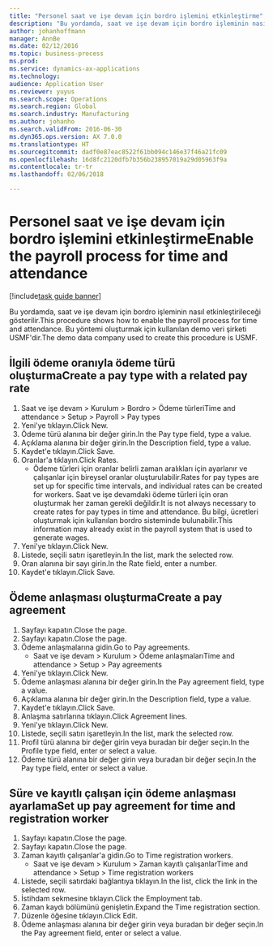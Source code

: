 ```yaml
---
title: "Personel saat ve işe devam için bordro işlemini etkinleştirme"
description: "Bu yordamda, saat ve işe devam için bordro işleminin nasıl etkinleştirileceği gösterilir."
author: johanhoffmann
manager: AnnBe
ms.date: 02/12/2016
ms.topic: business-process
ms.prod: 
ms.service: dynamics-ax-applications
ms.technology: 
audience: Application User
ms.reviewer: yuyus
ms.search.scope: Operations
ms.search.region: Global
ms.search.industry: Manufacturing
ms.author: johanho
ms.search.validFrom: 2016-06-30
ms.dyn365.ops.version: AX 7.0.0
ms.translationtype: HT
ms.sourcegitcommit: dadf0e87eac8522f61bb094c146e37f46a21fc09
ms.openlocfilehash: 16d8fc2120dfb7b356b238957019a29d05963f9a
ms.contentlocale: tr-tr
ms.lasthandoff: 02/06/2018

---
```

# <a name="enable-the-payroll-process-for-time-and-attendance"></a><span data-ttu-id="94525-103">Personel saat ve işe devam için bordro işlemini etkinleştirme</span><span class="sxs-lookup"><span data-stu-id="94525-103">Enable the payroll process for time and attendance</span></span>

[!include[task guide banner](../../includes/task-guide-banner.md)]

<span data-ttu-id="94525-104">Bu yordamda, saat ve işe devam için bordro işleminin nasıl etkinleştirileceği gösterilir.</span><span class="sxs-lookup"><span data-stu-id="94525-104">This procedure shows how to enable the payroll process for time and attendance.</span></span> <span data-ttu-id="94525-105">Bu yöntemi oluşturmak için kullanılan demo veri şirketi USMF'dir.</span><span class="sxs-lookup"><span data-stu-id="94525-105">The demo data company used to create this procedure is USMF.</span></span>


## <a name="create-a-pay-type-with-a-related-pay-rate"></a><span data-ttu-id="94525-106">İlgili ödeme oranıyla ödeme türü oluşturma</span><span class="sxs-lookup"><span data-stu-id="94525-106">Create a pay type with a related pay rate</span></span>
1. <span data-ttu-id="94525-107">Saat ve işe devam > Kurulum > Bordro > Ödeme türleri</span><span class="sxs-lookup"><span data-stu-id="94525-107">Time and attendance > Setup > Payroll > Pay types</span></span>
2. <span data-ttu-id="94525-108">Yeni'ye tıklayın.</span><span class="sxs-lookup"><span data-stu-id="94525-108">Click New.</span></span>
3. <span data-ttu-id="94525-109">Ödeme türü alanına bir değer girin.</span><span class="sxs-lookup"><span data-stu-id="94525-109">In the Pay type field, type a value.</span></span>
4. <span data-ttu-id="94525-110">Açıklama alanına bir değer girin.</span><span class="sxs-lookup"><span data-stu-id="94525-110">In the Description field, type a value.</span></span>
5. <span data-ttu-id="94525-111">Kaydet'e tıklayın.</span><span class="sxs-lookup"><span data-stu-id="94525-111">Click Save.</span></span>
6. <span data-ttu-id="94525-112">Oranlar'a tıklayın.</span><span class="sxs-lookup"><span data-stu-id="94525-112">Click Rates.</span></span>
    * <span data-ttu-id="94525-113">Ödeme türleri için oranlar belirli zaman aralıkları için ayarlanır ve çalışanlar için bireysel oranlar oluşturulabilir.</span><span class="sxs-lookup"><span data-stu-id="94525-113">Rates for pay types are set up for specific time intervals, and individual rates can be created for workers.</span></span> <span data-ttu-id="94525-114">Saat ve işe devamdaki ödeme türleri için oran oluşturmak her zaman gerekli değildir.</span><span class="sxs-lookup"><span data-stu-id="94525-114">It is not always necessary to create rates for pay types in time and attendance.</span></span> <span data-ttu-id="94525-115">Bu bilgi, ücretleri oluşturmak için kullanılan bordro sisteminde bulunabilir.</span><span class="sxs-lookup"><span data-stu-id="94525-115">This information may already exist in the payroll system that is used to generate wages.</span></span>  
7. <span data-ttu-id="94525-116">Yeni'ye tıklayın.</span><span class="sxs-lookup"><span data-stu-id="94525-116">Click New.</span></span>
8. <span data-ttu-id="94525-117">Listede, seçili satırı işaretleyin.</span><span class="sxs-lookup"><span data-stu-id="94525-117">In the list, mark the selected row.</span></span>
9. <span data-ttu-id="94525-118">Oran alanına bir sayı girin.</span><span class="sxs-lookup"><span data-stu-id="94525-118">In the Rate field, enter a number.</span></span>
10. <span data-ttu-id="94525-119">Kaydet'e tıklayın.</span><span class="sxs-lookup"><span data-stu-id="94525-119">Click Save.</span></span>

## <a name="create-a-pay-agreement"></a><span data-ttu-id="94525-120">Ödeme anlaşması oluşturma</span><span class="sxs-lookup"><span data-stu-id="94525-120">Create a pay agreement</span></span>
1. <span data-ttu-id="94525-121">Sayfayı kapatın.</span><span class="sxs-lookup"><span data-stu-id="94525-121">Close the page.</span></span>
2. <span data-ttu-id="94525-122">Sayfayı kapatın.</span><span class="sxs-lookup"><span data-stu-id="94525-122">Close the page.</span></span>
3. <span data-ttu-id="94525-123">Ödeme anlaşmalarına gidin.</span><span class="sxs-lookup"><span data-stu-id="94525-123">Go to Pay agreements.</span></span>
    * <span data-ttu-id="94525-124">Saat ve işe devam > Kurulum > Ödeme anlaşmaları</span><span class="sxs-lookup"><span data-stu-id="94525-124">Time and attendance > Setup > Pay agreements</span></span>  
4. <span data-ttu-id="94525-125">Yeni'ye tıklayın.</span><span class="sxs-lookup"><span data-stu-id="94525-125">Click New.</span></span>
5. <span data-ttu-id="94525-126">Ödeme anlaşması alanına bir değer girin.</span><span class="sxs-lookup"><span data-stu-id="94525-126">In the Pay agreement field, type a value.</span></span>
6. <span data-ttu-id="94525-127">Açıklama alanına bir değer girin.</span><span class="sxs-lookup"><span data-stu-id="94525-127">In the Description field, type a value.</span></span>
7. <span data-ttu-id="94525-128">Kaydet'e tıklayın.</span><span class="sxs-lookup"><span data-stu-id="94525-128">Click Save.</span></span>
8. <span data-ttu-id="94525-129">Anlaşma satırlarına tıklayın.</span><span class="sxs-lookup"><span data-stu-id="94525-129">Click Agreement lines.</span></span>
9. <span data-ttu-id="94525-130">Yeni'ye tıklayın.</span><span class="sxs-lookup"><span data-stu-id="94525-130">Click New.</span></span>
10. <span data-ttu-id="94525-131">Listede, seçili satırı işaretleyin.</span><span class="sxs-lookup"><span data-stu-id="94525-131">In the list, mark the selected row.</span></span>
11. <span data-ttu-id="94525-132">Profil türü alanına bir değer girin veya buradan bir değer seçin.</span><span class="sxs-lookup"><span data-stu-id="94525-132">In the Profile type field, enter or select a value.</span></span>
12. <span data-ttu-id="94525-133">Ödeme türü alanına bir değer girin veya buradan bir değer seçin.</span><span class="sxs-lookup"><span data-stu-id="94525-133">In the Pay type field, enter or select a value.</span></span>

## <a name="set-up-pay-agreement-for-time-and-registration-worker"></a><span data-ttu-id="94525-134">Süre ve kayıtlı çalışan için ödeme anlaşması ayarlama</span><span class="sxs-lookup"><span data-stu-id="94525-134">Set up pay agreement for time and registration worker</span></span>
1. <span data-ttu-id="94525-135">Sayfayı kapatın.</span><span class="sxs-lookup"><span data-stu-id="94525-135">Close the page.</span></span>
2. <span data-ttu-id="94525-136">Sayfayı kapatın.</span><span class="sxs-lookup"><span data-stu-id="94525-136">Close the page.</span></span>
3. <span data-ttu-id="94525-137">Zaman kayıtlı çalışanlar'a gidin.</span><span class="sxs-lookup"><span data-stu-id="94525-137">Go to Time registration workers.</span></span>
    * <span data-ttu-id="94525-138">Saat ve işe devam > Kurulum > Zaman kayıtlı çalışanlar</span><span class="sxs-lookup"><span data-stu-id="94525-138">Time and attendance > Setup > Time registration workers</span></span>  
4. <span data-ttu-id="94525-139">Listede, seçili satırdaki bağlantıya tıklayın.</span><span class="sxs-lookup"><span data-stu-id="94525-139">In the list, click the link in the selected row.</span></span>
5. <span data-ttu-id="94525-140">İstihdam sekmesine tıklayın.</span><span class="sxs-lookup"><span data-stu-id="94525-140">Click the Employment tab.</span></span>
6. <span data-ttu-id="94525-141">Zaman kaydı bölümünü genişletin.</span><span class="sxs-lookup"><span data-stu-id="94525-141">Expand the Time registration section.</span></span>
7. <span data-ttu-id="94525-142">Düzenle öğesine tıklayın.</span><span class="sxs-lookup"><span data-stu-id="94525-142">Click Edit.</span></span>
8. <span data-ttu-id="94525-143">Ödeme anlaşması alanına bir değer girin veya buradan bir değer seçin.</span><span class="sxs-lookup"><span data-stu-id="94525-143">In the Pay agreement field, enter or select a value.</span></span>

